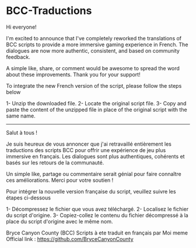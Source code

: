 # BCC-Traductions

Hi everyone!

I'm excited to announce that I've completely reworked the translations of BCC scripts to provide a more immersive gaming experience in French. The dialogues are now more authentic, consistent, and based on community feedback.

A simple like, share, or comment would be awesome to spread the word about these improvements. Thank you for your support!

To integrate the new French version of the script, please follow the steps below

1- Unzip the downloaded file.
2- Locate the original script file.
3- Copy and paste the content of the unzipped file in place of the original script with the same name.

------------------------------------------------------------------------------
Salut à tous !

Je suis heureux de vous annoncer que j'ai retravaillé entièrement les traductions des scripts BCC pour offrir une expérience de jeu plus immersive en français. Les dialogues sont plus authentiques, cohérents et basés sur les retours de la communauté.

Un simple like, partage ou commentaire serait génial pour faire connaître ces améliorations. Merci pour votre soutien !

Pour intégrer la nouvelle version française du script, veuillez suivre les étapes ci-dessous

1- Décompressez le fichier que vous avez téléchargé.
2- Localisez le fichier du script d'origine.
3- Copiez-collez le contenu du fichier décompressé à la place du script d'origine avec le même nom.

Bryce Canyon County (BCC) Scripts à ete traduit en français par Moi meme
Official link : https://github.com/BryceCanyonCounty
